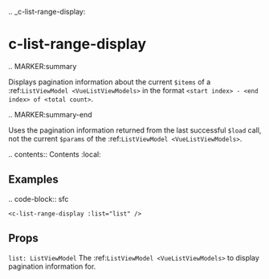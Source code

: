 .. _c-list-range-display:

c-list-range-display
====================

.. MARKER:summary
    
Displays pagination information about the current `$items` of a :ref:`ListViewModel <VueListViewModels>` in the format ``<start index> - <end index> of <total count>``.

.. MARKER:summary-end

Uses the pagination information returned from the last successful `$load` call, not the current `$params` of the :ref:`ListViewModel <VueListViewModels>`.

.. contents:: Contents
    :local:

Examples
--------

.. code-block:: sfc

    <c-list-range-display :list="list" />

Props
-----

`list: ListViewModel`
    The :ref:`ListViewModel <VueListViewModels>` to display pagination information for.




